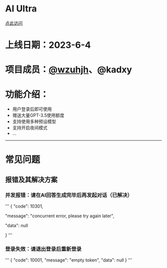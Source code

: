# AI Ultra
[点此访问](https://chat.wzunjh.top)
# 上线日期：2023-6-4
# 项目成员：[@wzuhjh](https://github.com/wzunjh)、@kadxy
# 功能介绍：
- 用户登录后即可使用
- 赠送大量GPT-3.5使用额度
- 支持使用多种预设模型
- 支持开启夜间模式
- ...
***
# 常见问题
## 报错及其解决方案
### 并发报错：请在AI回答生成完毕后再发起对话（已解决）
'''
{
  "code": 10301,
  
  "message": "concurrent error, please try again later",
  
  "data": null
  
}
'''
### 登录失效：请退出登录后重新登录
'''
{
  "code": 10001,
  "message": "empty token",
  "data": null
}
'''
